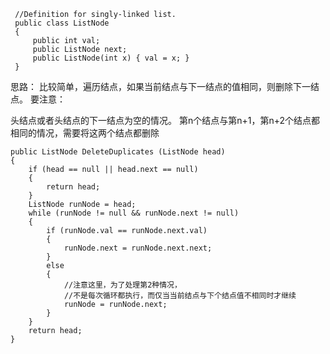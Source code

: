 ```
 //Definition for singly-linked list.
 public class ListNode 
 {
     public int val;
     public ListNode next;
     public ListNode(int x) { val = x; }
 }
```


思路： 
比较简单，遍历结点，如果当前结点与下一结点的值相同，则删除下一结点。 
要注意：

头结点或者头结点的下一结点为空的情况。
第n个结点与第n+1，第n+2个结点都相同的情况，需要将这两个结点都删除

```
public ListNode DeleteDuplicates (ListNode head) 
{
    if (head == null || head.next == null) 
    {
        return head;
    }
    ListNode runNode = head;
    while (runNode != null && runNode.next != null) 
    {
        if (runNode.val == runNode.next.val) 
        {
            runNode.next = runNode.next.next;
        } 
        else 
        {
            //注意这里，为了处理第2种情况，
            //不是每次循环都执行，而仅当当前结点与下个结点值不相同时才继续
            runNode = runNode.next;
        }
    }
    return head;
}
```

